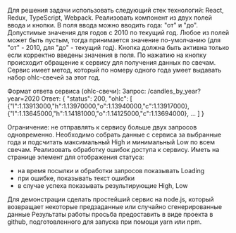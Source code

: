 Для решения задачи использовать следующий стек технологий: React, Redux, TypeScript, Webpack.
Реализовать компонент из двух полей ввода и кнопки.
В поля ввода можно вводить года: "от" и "до".
Допустимые значения для годов с 2010 по текущий год.
Любое из полей может быть пустым, тогда принимается значение по-умолчанию (для "от" - 2010, для "до" - текущий год).
Кнопка должна быть активна только если корректно введены значения в поля.
По нажатию на кнопку происходит обращение к сервису для получения данных по свечам.
Сервис имеет метод, который по номеру одного года умеет выдавать набор ohlc-свечей за этот год.

Формат ответа сервиса (ohlc-свечи):
Запрос: /candles_by_year?year=2020
Ответ:  {
            "status": 200,
            "ohlc": [
                {"l":1.13913000,"h":1.13970000,"o":1.13940000,"c":1.13917000},
                {"l":1.13645000,"h":1.14181000,"o":1.14125000,"c":1.13694000},
                ...
            ]
        }

Ограничение: не отправлять к сервису больше двух запросов одновременно.
Необходимо собрать данные с сервиса за выбранные года и подсчитать максимальный High и минимальный Low по всем свечам.
Реализовать обработку ошибок доступа к сервису.
Иметь на странице элемент для отображения статуса:
- на время посылки и обработки запросов показывать Loading
- при ошибке, показывать текст ошибки
- в случае успеха показывать результирующие High, Low

Для демонстрации сделать простейший сервис на node.js, который возвращает некоторые предзаданные или случайно сгенерированные данные
Результаты работы просьба предоставить в виде проекта в github, подготовленного для запуска при помощи yarn или npm.
